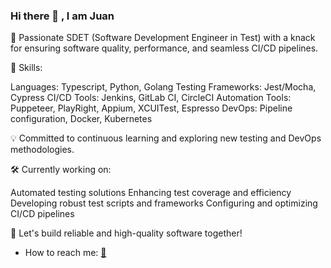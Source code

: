 ### Hi there 👋 , I am Juan

🚀 Passionate SDET (Software Development Engineer in Test) with a knack for ensuring software quality, performance, and seamless CI/CD pipelines.

🌟 Skills:

Languages: Typescript, Python, Golang
Testing Frameworks: Jest/Mocha, Cypress
CI/CD Tools: Jenkins, GitLab CI, CircleCI
Automation Tools: Puppeteer, PlayRight, Appium, XCUITest, Espresso
DevOps: Pipeline configuration, Docker, Kubernetes

💡 Committed to continuous learning and exploring new testing and DevOps methodologies.

🛠️ Currently working on:

Automated testing solutions
Enhancing test coverage and efficiency
Developing robust test scripts and frameworks
Configuring and optimizing CI/CD pipelines

🌱 Let's build reliable and high-quality software together!

<!--
**juangm/juangm** is a ✨ _special_ ✨ repository because its `README.md` (this file) appears on your GitHub profile.

Here are some ideas to get you started:

- 🔭 I’m currently working on ...
- 🌱 I’m currently learning ...
- 👯 I’m looking to collaborate on ...
- 🤔 I’m looking for help with ...
- 💬 Ask me about ...
- 📫 How to reach me: ...
- 😄 Pronouns: ...
- ⚡ Fun fact: ...
-->

- How to reach me: [:e-mail:](mailto:juangarciamarinblog@gmail.com)
